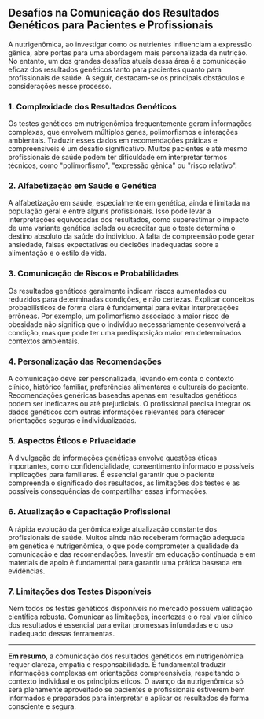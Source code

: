 
## Desafios na Comunicação dos Resultados Genéticos para Pacientes e Profissionais

A nutrigenômica, ao investigar como os nutrientes influenciam a expressão gênica, abre portas para uma abordagem mais personalizada da nutrição. No entanto, um dos grandes desafios atuais dessa área é a comunicação eficaz dos resultados genéticos tanto para pacientes quanto para profissionais de saúde. A seguir, destacam-se os principais obstáculos e considerações nesse processo.

### 1. Complexidade dos Resultados Genéticos

Os testes genéticos em nutrigenômica frequentemente geram informações complexas, que envolvem múltiplos genes, polimorfismos e interações ambientais. Traduzir esses dados em recomendações práticas e compreensíveis é um desafio significativo. Muitos pacientes e até mesmo profissionais de saúde podem ter dificuldade em interpretar termos técnicos, como "polimorfismo", "expressão gênica" ou "risco relativo".

### 2. Alfabetização em Saúde e Genética

A alfabetização em saúde, especialmente em genética, ainda é limitada na população geral e entre alguns profissionais. Isso pode levar a interpretações equivocadas dos resultados, como superestimar o impacto de uma variante genética isolada ou acreditar que o teste determina o destino absoluto da saúde do indivíduo. A falta de compreensão pode gerar ansiedade, falsas expectativas ou decisões inadequadas sobre a alimentação e o estilo de vida.

### 3. Comunicação de Riscos e Probabilidades

Os resultados genéticos geralmente indicam riscos aumentados ou reduzidos para determinadas condições, e não certezas. Explicar conceitos probabilísticos de forma clara é fundamental para evitar interpretações errôneas. Por exemplo, um polimorfismo associado a maior risco de obesidade não significa que o indivíduo necessariamente desenvolverá a condição, mas que pode ter uma predisposição maior em determinados contextos ambientais.

### 4. Personalização das Recomendações

A comunicação deve ser personalizada, levando em conta o contexto clínico, histórico familiar, preferências alimentares e culturais do paciente. Recomendações genéricas baseadas apenas em resultados genéticos podem ser ineficazes ou até prejudiciais. O profissional precisa integrar os dados genéticos com outras informações relevantes para oferecer orientações seguras e individualizadas.

### 5. Aspectos Éticos e Privacidade

A divulgação de informações genéticas envolve questões éticas importantes, como confidencialidade, consentimento informado e possíveis implicações para familiares. É essencial garantir que o paciente compreenda o significado dos resultados, as limitações dos testes e as possíveis consequências de compartilhar essas informações.

### 6. Atualização e Capacitação Profissional

A rápida evolução da genômica exige atualização constante dos profissionais de saúde. Muitos ainda não receberam formação adequada em genética e nutrigenômica, o que pode comprometer a qualidade da comunicação e das recomendações. Investir em educação continuada e em materiais de apoio é fundamental para garantir uma prática baseada em evidências.

### 7. Limitações dos Testes Disponíveis

Nem todos os testes genéticos disponíveis no mercado possuem validação científica robusta. Comunicar as limitações, incertezas e o real valor clínico dos resultados é essencial para evitar promessas infundadas e o uso inadequado dessas ferramentas.

---

**Em resumo**, a comunicação dos resultados genéticos em nutrigenômica requer clareza, empatia e responsabilidade. É fundamental traduzir informações complexas em orientações compreensíveis, respeitando o contexto individual e os princípios éticos. O avanço da nutrigenômica só será plenamente aproveitado se pacientes e profissionais estiverem bem informados e preparados para interpretar e aplicar os resultados de forma consciente e segura.
```
